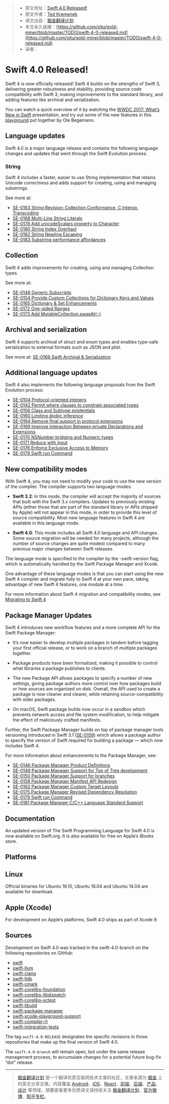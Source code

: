 
> * 原文地址：[Swift 4.0 Released!](https://swift.org/blog/swift-4-0-released/)
> * 原文作者：[Ted Kremenek](https://github.com/tkremenek/)
> * 译文出自：[掘金翻译计划](https://github.com/xitu/gold-miner)
> * 本文永久链接：[https://github.com/xitu/gold-miner/blob/master/TODO/swift-4-0-released.md](https://github.com/xitu/gold-miner/blob/master/TODO/swift-4-0-released.md)
> * 译者：

# Swift 4.0 Released!

Swift 4 is now officially released! Swift 4 builds on the strengths of Swift 3, delivering greater robustness and stability, providing source code compatibility with Swift 3, making improvements to the standard library, and adding features like archival and serialization.

You can watch a quick overview of it by watching the [WWDC 2017: What’s New in Swift](https://developer.apple.com/videos/play/wwdc2017/402/) presentation, and try out some of the new features in this [playground](https://github.com/ole/whats-new-in-swift-4) put together by Ole Begemann.

## Language updates

Swift 4.0 is a major language release and contains the following language changes and updates that went through the Swift Evolution process:

### String

Swift 4 includes a faster, easier to use String implementation that retains Unicode correctness and adds support for creating, using and managing substrings.

See more at:

- [SE-0163 String Revision: Collection Conformance, C Interop, Transcoding](https://github.com/apple/swift-evolution/blob/master/proposals/0163-string-revision-1.md)
- [SE-0168 Multi-Line String Literals](https://github.com/apple/swift-evolution/blob/master/proposals/0168-multi-line-string-literals.md)
- [SE-0178 Add unicodeScalars property to Character](https://github.com/apple/swift-evolution/blob/master/proposals/0178-character-unicode-view.md)
- [SE-0180 String Index Overhaul](https://github.com/apple/swift-evolution/blob/master/proposals/0180-string-index-overhaul.md)
- [SE-0182 String Newline Escaping](https://github.com/apple/swift-evolution/blob/master/proposals/0182-newline-escape-in-strings.md)
- [SE-0183 Substring performance affordances](https://github.com/apple/swift-evolution/blob/master/proposals/0183-substring-affordances.md)

## Collection

Swift 4 adds improvements for creating, using and managing Collection types.

See more at:

- [SE-0148 Generic Subscripts](https://github.com/apple/swift-evolution/blob/master/proposals/0148-generic-subscripts.md)
- [SE-0154 Provide Custom Collections for Dictionary Keys and Values](https://github.com/apple/swift-evolution/blob/master/proposals/0154-dictionary-key-and-value-collections.md)
- [SE-0165 Dictionary & Set Enhancements](https://github.com/apple/swift-evolution/blob/master/proposals/0165-dict.md)
- [SE-0172 One-sided Ranges](https://github.com/apple/swift-evolution/blob/master/proposals/0172-one-sided-ranges.md)
- [SE-0173 Add MutableCollection.swapAt(_:_:)](https://github.com/apple/swift-evolution/blob/master/proposals/0173-swap-indices.md)

## Archival and serialization

Swift 4 supports archival of struct and enum types and enables type-safe serialization to external formats such as JSON and plist.

See more at: [SE-0166 Swift Archival & Serialization](https://github.com/apple/swift-evolution/blob/master/proposals/0166-swift-archival-serialization.md)

## Additional language updates

Swift 4 also implements the following language proposals from the Swift Evolution process:

- [SE-0104 Protocol-oriented integers](https://github.com/apple/swift-evolution/blob/master/proposals/0104-improved-integers.md)
- [SE-0142 Permit where clauses to constrain associated types](https://github.com/apple/swift-evolution/blob/master/proposals/0142-associated-types-constraints.md)
- [SE-0156 Class and Subtype existentials](https://github.com/apple/swift-evolution/blob/master/proposals/0158-package-manager-manifest-api-redesign.md)
- [SE-0160 Limiting @objc inference](https://github.com/apple/swift-evolution/blob/master/proposals/0160-objc-inference.md)
- [SE-0164 Remove final support in protocol extensions](https://github.com/apple/swift-evolution/blob/master/proposals/0164-remove-final-support-in-protocol-extensions.md)
- [SE-0169 Improve Interaction Between private Declarations and Extensions](https://github.com/apple/swift-evolution/blob/master/proposals/0169-improve-interaction-between-private-declarations-and-extensions.md)
- [SE-0170 NSNumber bridging and Numeric types](https://github.com/apple/swift-evolution/blob/master/proposals/0170-nsnumber_bridge.md)
- [SE-0171 Reduce with inout](https://github.com/apple/swift-evolution/blob/master/proposals/0171-reduce-with-inout.md)
- [SE-0176 Enforce Exclusive Access to Memory](https://github.com/apple/swift-evolution/blob/master/proposals/0176-enforce-exclusive-access-to-memory.md)
- [SE-0179 Swift run Command](https://github.com/apple/swift-evolution/blob/master/proposals/0179-swift-run-command.md)

## New compatibility modes

With Swift 4, you may not need to modify your code to use the new version of the compiler. The compiler supports two language modes:

- **Swift 3.2**: In this mode, the compiler will accept the majority of sources that built with the Swift 3.x compilers. Updates to previously existing APIs (either those that are part of the standard library or APIs shipped by Apple) will not appear in this mode, in order to provide this level of source compatibility. Most new language features in Swift 4 are available in this language mode.

- **Swift 4.0**: This mode includes all Swift 4.0 language and API changes. Some source migration will be needed for many projects, although the number of source changes are quite modest compared to many previous major changes between Swift releases.

The language mode is specified to the compiler by the -swift-version flag, which is automatically handled by the Swift Package Manager and Xcode.

One advantage of these language modes is that you can start using the new Swift 4 compiler and migrate fully to Swift 4 at your own pace, taking advantage of new Swift 4 features, one module at a time.

For more information about Swift 4 migration and compatibility modes, see [Migrating to Swift 4](https://swift.org/migration-guide-swift4/)

## Package Manager Updates

Swift 4 introduces new workflow features and a more complete API for the Swift Package Manager:

- It’s now easier to develop multiple packages in tandem before tagging your first official release, or to work on a branch of multiple packages together.

- Package products have been formalized, making it possible to control what libraries a package publishes to clients.

- The new Package API allows packages to specify a number of new settings, giving package authors more control over how packages build or how sources are organized on disk. Overall, the API used to create a package is now cleaner and clearer, while retaining source-compatibility with older packages.

- On macOS, Swift package builds now occur in a sandbox which prevents network access and file system modification, to help mitigate the effect of maliciously crafted manifests.

Further, the Swift Package Manager builds on top of package manager tools versioning introduced in Swift 3.1 ([SE-0159](https://github.com/apple/swift-evolution/blob/master/proposals/0152-package-manager-tools-version.md)) which allows a package author to specify the version of Swift required for building a package — which now includes Swift 4.

For more information about enhancements to the Package Manager, see:

- [SE-0146 Package Manager Product Definitions](https://github.com/apple/swift-evolution/blob/master/proposals/0146-package-manager-product-definitions.md)
- [SE-0149 Package Manager Support for Top of Tree development](https://github.com/apple/swift-evolution/blob/master/proposals/0149-package-manager-top-of-tree.md)
- [SE-0150 Package Manager Support for branches](https://github.com/apple/swift-evolution/blob/master/proposals/0150-package-manager-branch-support.md)
- [SE-0158 Package Manager Manifest API Redesign](https://github.com/apple/swift-evolution/blob/master/proposals/0158-package-manager-manifest-api-redesign.md)
- [SE-0162 Package Manager Custom Target Layouts](https://github.com/apple/swift-evolution/blob/master/proposals/0162-package-manager-custom-target-layouts.md)
- [SE-0175 Package Manager Revised Dependency Resolution](https://github.com/apple/swift-evolution/blob/master/proposals/0175-package-manager-revised-dependency-resolution.md)
- [SE-0179 Swift run Command](https://github.com/apple/swift-evolution/blob/master/proposals/0179-swift-run-command.md)
- [SE-0181 Package Manager C/C++ Language Standard Support](https://github.com/apple/swift-evolution/blob/master/proposals/0181-package-manager-cpp-language-version.md)

## Documentation

An updated version of The Swift Programming Language for Swift 4.0 is now available on Swift.org. It is also available for free on Apple’s iBooks store.

## Platforms

## Linux

Official binaries for Ubuntu 16.10, Ubuntu 16.04 and Ubuntu 14.04 are available for download.

## Apple (Xcode)

For development on Apple’s platforms, Swift 4.0 ships as part of Xcode 9.

## Sources

Development on Swift 4.0 was tracked in the swift-4.0-branch on the following repositories on GitHub:

- [swift](https://github.com/apple/swift)
- [swift-llvm](https://github.com/apple/swift-llvm)
- [swift-clang](https://github.com/apple/swift-clang)
- [swift-lldb](https://github.com/apple/swift-lldb)
- [swift-cmark](https://github.com/apple/swift-cmark)
- [swift-corelibs-foundation](https://github.com/apple/swift-corelibs-foundation)
- [swift-corelibs-libdispatch](https://github.com/apple/swift-corelibs-libdispatch)
- [swift-corelibs-xctest](https://github.com/apple/swift-corelibs-xctest)
- [swift-llbuild](https://github.com/apple/swift-llbuild)
- [swift-package-manager](https://github.com/apple/swift-package-manager)
- [swift-xcode-playground-support](https://github.com/apple/swift-xcode-playground-support)
- [swift-compiler-rt](https://github.com/apple/swift-compiler-rt)
- [swift-integration-tests](https://github.com/apple/swift-integration-tests)

The tag `swift-4.0-RELEASE` designates the specific revisions in those repositories that make up the final version of Swift 4.0.

The `swift-4.0-branch` will remain open, but under the same release management process, to accumulate changes for a potential future bug-fix “dot” release.


---

> [掘金翻译计划](https://github.com/xitu/gold-miner) 是一个翻译优质互联网技术文章的社区，文章来源为 [掘金](https://juejin.im) 上的英文分享文章。内容覆盖 [Android](https://github.com/xitu/gold-miner#android)、[iOS](https://github.com/xitu/gold-miner#ios)、[React](https://github.com/xitu/gold-miner#react)、[前端](https://github.com/xitu/gold-miner#前端)、[后端](https://github.com/xitu/gold-miner#后端)、[产品](https://github.com/xitu/gold-miner#产品)、[设计](https://github.com/xitu/gold-miner#设计) 等领域，想要查看更多优质译文请持续关注 [掘金翻译计划](https://github.com/xitu/gold-miner)、[官方微博](http://weibo.com/juejinfanyi)、[知乎专栏](https://zhuanlan.zhihu.com/juejinfanyi)。
